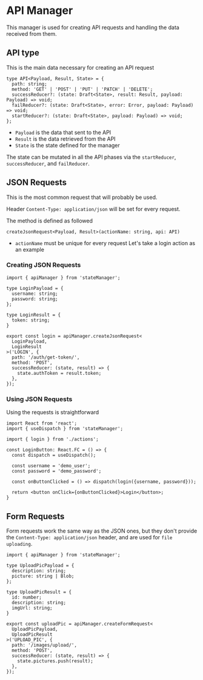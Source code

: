# API Manager

This manager is used for creating API requests and handling the data received from them.

## API type
This is the main data necessary for creating an API request
```tsx
type API<Payload, Result, State> = {
  path: string;
  method: 'GET' | 'POST' | 'PUT' | 'PATCH' | 'DELETE';
  successReducer?: (state: Draft<State>, result: Result, payload: Payload) => void;
  failReducer?: (state: Draft<State>, error: Error, payload: Payload) => void;
  startReducer?: (state: Draft<State>, payload: Payload) => void;
};
```
- `Payload` is the data that sent to the API
- `Result` is the data retrieved from the API
- `State` is the state defined for the manager

The state can be mutated in all the API phases via the `startReducer`, `successReducer`, and `failReducer`.

## JSON Requests
This is the most common request that will probably be used.

Header `Content-Type: application/json` will be set for every request.

The method is defined as followed
```tsx
createJsonRequest<Payload, Result>(actionName: string, api: API)
```
- `actionName` must be unique for every request
Let's take a login action as an example

### Creating JSON Requests
```tsx
import { apiManager } from 'stateManager';

type LoginPayload = {
  username: string;
  password: string;
};

type LoginResult = {
  token: string;
}

export const login = apiManager.createJsonRequest<
  LoginPayload, 
  LoginResult
>('LOGIN', {
  path: '/auth/get-token/',
  method: 'POST',
  successReducer: (state, result) => {
    state.authToken = result.token;
  },
});
```
### Using JSON Requests
Using the requests is straightforward

```tsx
import React from 'react';
import { useDispatch } from 'stateManager';

import { login } from './actions';

const LoginButton: React.FC = () => {
  const dispatch = useDispatch();
  
  const username = 'demo_user';
  const password = 'demo_password';

  const onButtonClicked = () => dispatch(login({username, password}));
  
  return <button onClick={onButtonClicked}>Login</button>;
}
```

## Form Requests
Form requests work the same way as the JSON ones, but they don't provide the `Content-Type: application/json` header, and are used for `file uploading`.

```tsx
import { apiManager } from 'stateManager';

type UploadPicPayload = {
  description: string;
  picture: string | Blob;
};

type UploadPicResult = {
  id: number;
  description: string;
  imgUrl: string;
}

export const uploadPic = apiManager.createFormRequest<
  UploadPicPayload, 
  UploadPicResult
>('UPLOAD_PIC', {
  path: '/images/upload/',
  method: 'POST',
  successReducer: (state, result) => {
    state.pictures.push(result);
  },
});
```
